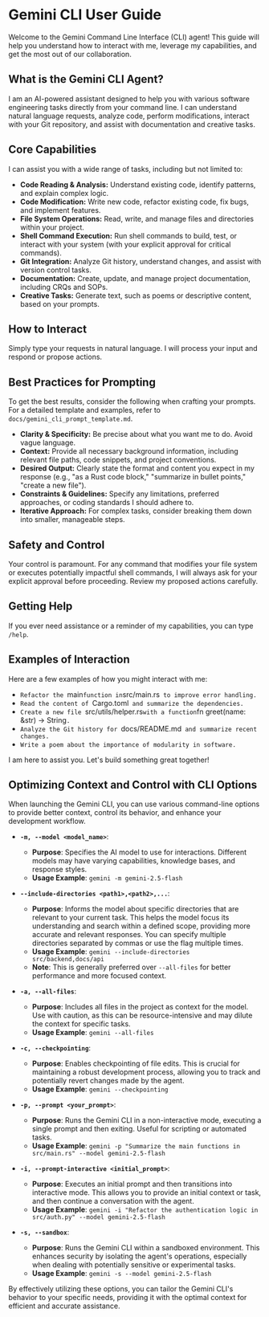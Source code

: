 # Gemini CLI User Guide

Welcome to the Gemini Command Line Interface (CLI) agent! This guide will help you understand how to interact with me, leverage my capabilities, and get the most out of our collaboration.

## What is the Gemini CLI Agent?

I am an AI-powered assistant designed to help you with various software engineering tasks directly from your command line. I can understand natural language requests, analyze code, perform modifications, interact with your Git repository, and assist with documentation and creative tasks.

## Core Capabilities

I can assist you with a wide range of tasks, including but not limited to:

*   **Code Reading & Analysis:** Understand existing code, identify patterns, and explain complex logic.
*   **Code Modification:** Write new code, refactor existing code, fix bugs, and implement features.
*   **File System Operations:** Read, write, and manage files and directories within your project.
*   **Shell Command Execution:** Run shell commands to build, test, or interact with your system (with your explicit approval for critical commands).
*   **Git Integration:** Analyze Git history, understand changes, and assist with version control tasks.
*   **Documentation:** Create, update, and manage project documentation, including CRQs and SOPs.
*   **Creative Tasks:** Generate text, such as poems or descriptive content, based on your prompts.

## How to Interact

Simply type your requests in natural language. I will process your input and respond or propose actions.

## Best Practices for Prompting

To get the best results, consider the following when crafting your prompts. For a detailed template and examples, refer to `docs/gemini_cli_prompt_template.md`.

*   **Clarity & Specificity:** Be precise about what you want me to do. Avoid vague language.
*   **Context:** Provide all necessary background information, including relevant file paths, code snippets, and project conventions.
*   **Desired Output:** Clearly state the format and content you expect in my response (e.g., "as a Rust code block," "summarize in bullet points," "create a new file").
*   **Constraints & Guidelines:** Specify any limitations, preferred approaches, or coding standards I should adhere to.
*   **Iterative Approach:** For complex tasks, consider breaking them down into smaller, manageable steps.

## Safety and Control

Your control is paramount. For any command that modifies your file system or executes potentially impactful shell commands, I will always ask for your explicit approval before proceeding. Review my proposed actions carefully.

## Getting Help

If you ever need assistance or a reminder of my capabilities, you can type `/help`.

## Examples of Interaction

Here are a few examples of how you might interact with me:

*   `Refactor the `main` function in `src/main.rs` to improve error handling.`
*   `Read the content of `Cargo.toml` and summarize the dependencies.`
*   `Create a new file `src/utils/helper.rs` with a function `fn greet(name: &str) -> String`.`
*   `Analyze the Git history for `docs/README.md` and summarize recent changes.`
*   `Write a poem about the importance of modularity in software.`

I am here to assist you. Let's build something great together!

## Optimizing Context and Control with CLI Options

When launching the Gemini CLI, you can use various command-line options to provide better context, control its behavior, and enhance your development workflow.

*   **`-m, --model <model_name>`**:
    *   **Purpose**: Specifies the AI model to use for interactions. Different models may have varying capabilities, knowledge bases, and response styles.
    *   **Usage Example**: `gemini -m gemini-2.5-flash`

*   **`--include-directories <path1>,<path2>,...`**:
    *   **Purpose**: Informs the model about specific directories that are relevant to your current task. This helps the model focus its understanding and search within a defined scope, providing more accurate and relevant responses. You can specify multiple directories separated by commas or use the flag multiple times.
    *   **Usage Example**: `gemini --include-directories src/backend,docs/api`
    *   **Note**: This is generally preferred over `--all-files` for better performance and more focused context.

*   **`-a, --all-files`**:
    *   **Purpose**: Includes all files in the project as context for the model. Use with caution, as this can be resource-intensive and may dilute the context for specific tasks.
    *   **Usage Example**: `gemini --all-files`

*   **`-c, --checkpointing`**:
    *   **Purpose**: Enables checkpointing of file edits. This is crucial for maintaining a robust development process, allowing you to track and potentially revert changes made by the agent.
    *   **Usage Example**: `gemini --checkpointing`

*   **`-p, --prompt <your_prompt>`**:
    *   **Purpose**: Runs the Gemini CLI in a non-interactive mode, executing a single prompt and then exiting. Useful for scripting or automated tasks.
    *   **Usage Example**: `gemini -p "Summarize the main functions in src/main.rs" --model gemini-2.5-flash`

*   **`-i, --prompt-interactive <initial_prompt>`**:
    *   **Purpose**: Executes an initial prompt and then transitions into interactive mode. This allows you to provide an initial context or task, and then continue a conversation with the agent.
    *   **Usage Example**: `gemini -i "Refactor the authentication logic in src/auth.py" --model gemini-2.5-flash`

*   **`-s, --sandbox`**:
    *   **Purpose**: Runs the Gemini CLI within a sandboxed environment. This enhances security by isolating the agent's operations, especially when dealing with potentially sensitive or experimental tasks.
    *   **Usage Example**: `gemini -s --model gemini-2.5-flash`

By effectively utilizing these options, you can tailor the Gemini CLI's behavior to your specific needs, providing it with the optimal context for efficient and accurate assistance.
